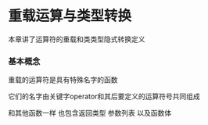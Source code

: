# 重载运算与类型转换

本章讲了运算符的重载和类类型隐式转换定义

### 基本概念

重载的运算符是具有特殊名字的函数

它们的名字由关键字operator和其后要定义的运算符号共同组成

和其他函数一样 也包含返回类型 参数列表 以及函数体

